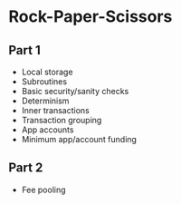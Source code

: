 # Rock-Paper-Scissors

## Part 1

* Local storage
* Subroutines
* Basic security/sanity checks
* Determinism
* Inner transactions
* Transaction grouping
* App accounts
* Minimum app/account funding

## Part 2

* Fee pooling
